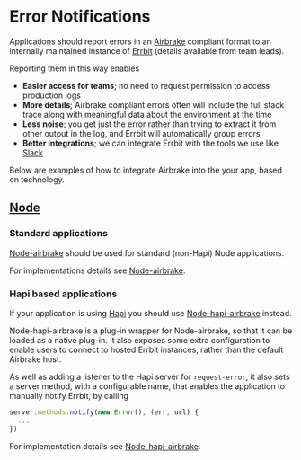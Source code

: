 # Error Notifications

Applications should report errors in an [Airbrake](https://airbrake.io/) compliant format to an internally maintained instance of [Errbit](https://github.com/errbit/errbit) (details available from team leads).

Reporting them in this way enables

- **Easier access for teams**; no need to request permission to access production logs
- **More details**; Airbrake compliant errors often will include the full stack trace along with meaningful data about the environment at the time
- **Less noise**; you get just the error rather than trying to extract it from other output in the log, and Errbit will automatically group errors
- **Better integrations**; we can integrate Errbit with the tools we use like [Slack](https://slack.com/)

Below are examples of how to integrate Airbrake into the your app, based on technology.

## [Node](https://nodejs.org/en/)

### Standard applications

[Node-airbrake](https://github.com/airbrake/node-airbrake) should be used for standard (non-Hapi) Node applications.

For implementations details see  [Node-airbrake](https://github.com/airbrake/node-airbrake).

### Hapi based applications

If your application is using [Hapi](http://hapijs.com/) you should use [Node-hapi-airbrake](https://github.com/EnvironmentAgency/node-hapi-airbrake)  instead.

Node-hapi-airbrake is a plug-in wrapper for Node-airbrake, so that it can be loaded as a native plug-in. It also exposes some extra configuration to enable users to connect to hosted Errbit instances, rather than the default Airbrake host.

As well as adding a listener to the Hapi server for `request-error`, it also sets a server method, with a configurable name, that enables the application to manually notify Errbit, by calling

```javascript
server.methods.notify(new Error(), (err, url) {
  ...
})
```

For implementation details see [Node-hapi-airbrake](https://github.com/EnvironmentAgency/node-hapi-airbrake).
